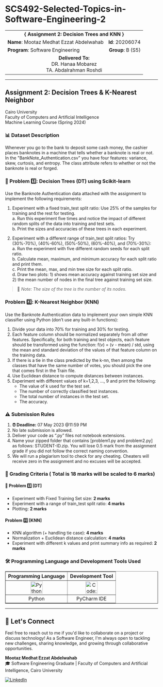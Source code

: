 # SCS492-Selected-Topics-in-Software-Engineering-2

<div align="center">
  <table width="100%">
    <tr>
      <td colspan="2" align="center"><strong>{ Assignment 2: Decision Trees and KNN }</strong></td>
    </tr>
    <tr>
      <td align="left"><strong>Name</strong>: Mootaz Medhat Ezzat Abdelwahab</td>
      <td align="right"><strong>Id</strong>: 20206074</td>
    </tr>
    <tr>
      <td align="left"><strong>Program</strong>: Software Engineering</td>
      <td align="right"><strong>Group</strong>: B (S5)</td>
    </tr>
    <tr>
      <td align="center" colspan="2"><strong>Delivered To:</strong><br>DR. Hanaa Mobarez<br>TA. Abdalrahman Roshdi</td>
    </tr>
  </table>
</div>

---

## Assignment 2: Decision Trees & K-Nearest Neighbor

Cairo University  
Faculty of Computers and Artificial Intelligence  
Machine Learning Course (Spring 2024)

### 📊 Dataset Description

Whenever you go to the bank to deposit some cash money, the cashier places banknotes in a machine that tells whether a banknote is real or not. In the "BankNote_Authentication.csv" you have four features: variance, skew, curtosis, and entropy. The class attribute refers to whether or not the banknote is real or forged.

### 🌳 Problem 1️⃣: Decision Trees (DT) using Scikit-learn

Use the Banknote Authentication data attached with the assignment to implement the following requirements:

1. Experiment with a fixed train_test split ratio: Use 25% of the samples for training and the rest for testing.  
   a. Run this experiment five times and notice the impact of different random splits of the data into training and test sets.  
   b. Print the sizes and accuracies of these trees in each experiment.

2. Experiment with a different range of train_test split ratios: Try (30%-70%), (40%-60%), (50%-50%), (60%-40%), and (70%-30%):  
   a. Run the experiment with five different random seeds for each split ratio.  
   b. Calculate mean, maximum, and minimum accuracy for each split ratio and print them.  
   c. Print the mean, max, and min tree size for each split ratio.  
   d. Draw two plots: 1) shows mean accuracy against training set size and 2) the mean number of nodes in the final tree against training set size.

> 📝 *Note: The size of the tree is the number of its nodes.*

### Problem 2️⃣: K-Nearest Neighbor (KNN)

Use the Banknote Authentication data to implement your own simple KNN classifier using Python (don’t use any built-in functions):

1. Divide your data into 70% for training and 30% for testing.
2. Each feature column should be normalized separately from all other features. Specifically, for both training and test objects, each feature should be transformed using the function: f(v) = (v - mean) / std, using the mean and standard deviation of the values of that feature column on the training data.
3. If there is a tie in the class predicted by the k-nn, then among the classes that have the same number of votes, you should pick the one that comes first in the Train file.
4. Use Euclidean distance to compute distances between instances.
5. Experiment with different values of k=1,2,3, …, 9 and print the following:  
   - The value of k used for the test set.  
   - The number of correctly classified test instances.  
   - The total number of instances in the test set.  
   - The accuracy.

### ⚠️ Submission Rules

1. **⏰ Deadline:** 07 May 2023 @11:59 PM
2. No late submission is allowed.
3. Deliver your code as “.py” files not notebook extensions.
4. Name your zipped folder that contains [problem1.py and problem2.py] as follows: STUDENT-ID.zip. You will lose 0.5 mark from the assignment grade if you did not follow the correct naming convention.
8. We will run a plagiarism tool to check for any cheating. Cheaters will receive zero in the assignment and no excuses will be accepted.

### 🏅 Grading Criteria ( Total is **18 marks** will be scaled to 6 marks)

#### 🌳 Problem 1️⃣ [DT]

- Experiment with Fixed Training Set size: **2 marks**
- Experiment with a range of train_test split ratio: **4 marks**
- Plotting: **2 marks**

#### Problem 2️⃣ [KNN]

- KNN algorithm (+ handling tie case): **4 marks**
- Normalization + Euclidean distance calculation: **4 marks**
- Experiment with different k values and print summary info as required: **2 marks**

### 🛠️ Programming Language and Development Tools Used

<table align="center" border="1" cellpadding="10">
  <thead>
    <tr>
      <th>Programming Language</th>
      <th>Development Tool</th>
    </tr>
  </thead>
  <tbody>
    <tr>
      <td align="center">
        <img src="https://cdn.jsdelivr.net/gh/devicons/devicon/icons/python/python-original.svg" title="Python" alt="Python" width="40" height="40"/>
      </td>
      <td align="center">
        <img src="https://github.com/user-attachments/assets/7381df13-3be4-417d-992d-cc0c039baa44" title="Code::Blocks" alt="Code::Blocks" width="40" height="40"/>
      </td>
    </tr>
    <tr>
      <td align="center">
        Python
      </td>
      <td align="center">
        PyCharm IDE
      </td>
    </tr>
  </tbody>
</table>

---

## 💬 Let's Connect
Feel free to reach out to me if you'd like to collaborate on a project or discuss technology! As a Software Engineer, I'm always open to tackling new challenges, sharing knowledge, and growing through collaborative opportunities.

**Mootaz Medhat Ezzat Abdelwahab**  
🎓 Software Engineering Graduate | Faculty of Computers and Artificial Intelligence, Cairo University  

[![LinkedIn](https://img.shields.io/badge/LinkedIn-0077B5?style=for-the-badge&logo=linkedin&logoColor=white)](https://www.linkedin.com/in/mootaz-medhat-ezzat-abdelwahab-377a60244)
